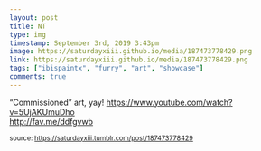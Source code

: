 ```yaml
---
layout: post
title: NT
type: img
timestamp: September 3rd, 2019 3:43pm
image: https://saturdayxiii.github.io/media/187473778429.png
link: https://saturdayxiii.github.io/media/187473778429.png
tags: ["ibispaintx", "furry", "art", "showcase"]
comments: true
---
```


“Commissioned” art, yay!
<a href="https://www.youtube.com/watch?v=5UjAKUmuDho" target="_blank">https://www.youtube.com/watch?v=5UjAKUmuDho</a><br/>
<a href="http://fav.me/ddfgvwb" target="_blank">http://fav.me/ddfgvwb</a><br/>
 
  
<small>source: https://saturdayxiii.tumblr.com/post/187473778429</small>